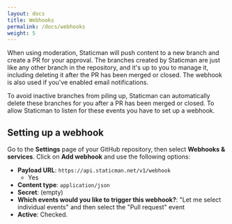 ```yaml
---
layout: docs
title: Webhooks
permalink: /docs/webhooks
weight: 5
---
```

When using moderation, Staticman will push content to a new branch and create a PR for your approval. The branches created by Staticman are just like any other branch in the repository, and it's up to you to manage it, including deleting it after the PR has been merged or closed. The webhook is also used if you've enabled email notifications.

To avoid inactive branches from piling up, Staticman can automatically delete these branches for you after a PR has been merged or closed. To allow Staticman to listen for these events you have to set up a webhook.

## Setting up a webhook

Go to the **Settings** page of your GitHub repository, then select **Webhooks & services**. Click on **Add webhook** and use the following options:

- **Payload URL**: `https://api.staticman.net/v1/webhook`
    - Yes 
- **Content type**: `application/json`
- **Secret**: (empty)
- **Which events would you like to trigger this webhook?**: "Let me select individual events" and then select the "Pull request" event
- **Active**: Checked.